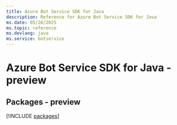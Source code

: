 ```yaml
---
title: Azure Bot Service SDK for Java
description: Reference for Azure Bot Service SDK for Java
ms.date: 05/26/2025
ms.topic: reference
ms.devlang: java
ms.service: botservice
---
```

# Azure Bot Service SDK for Java - preview
## Packages - preview
[!INCLUDE [packages](bot-service-index.md)]